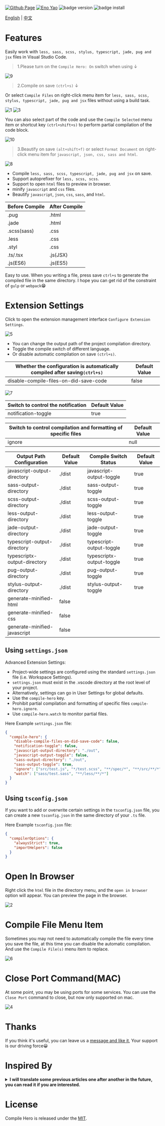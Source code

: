 <a href="https://github.com/Wscats/compile-hero"><img src="https://img.shields.io/badge/Github Page-Wscats-yellow" alt="Github Page" /></a>
<a href="https://github.com/Wscats"><img src="https://img.shields.io/badge/Author-Eno Yao-blueviolet" alt="Eno Yao" /></a>
![badge version](https://vsmarketplacebadge.apphb.com/version-short/wscats.eno.svg?color=blue&style=flat-square)
![badge install](https://vsmarketplacebadge.apphb.com/installs-short/wscats.eno.svg?color=brightgreen&style=flat-square)

[English](https://github.com/Wscats/compile-hero/blob/master/README.md) | [中文](https://gitee.com/wscats/compile-hero/blob/master/README.CN.md)

# Features

Easily work with `less, sass, scss, stylus, typescript, jade, pug and jsx` files in Visual Studio Code.

> 1.Please turn on the `Compile Hero: On` switch when using ↓

![9](https://user-images.githubusercontent.com/17243165/100497845-f3341980-3198-11eb-83bc-c551e17b0b84.png)

> 2.Compile on save `(ctrl+s)` ↓

Or select `Compile Files` on right-click menu item for `less, sass, scss, stylus, typescript, jade, pug and jsx` files without using a build task.

![1](https://user-images.githubusercontent.com/17243165/100497832-e1eb0d00-3198-11eb-967e-78d6736e5b6e.gif)
![3](https://user-images.githubusercontent.com/17243165/100497822-d7307800-3198-11eb-9a06-7b96c0862767.gif)

You can also select part of the code and use the `Compile Selected` menu item or shortcut key `(ctrl+shift+s)` to perform partial compilation of the code block.

![10](https://user-images.githubusercontent.com/17243165/100497811-c253e480-3198-11eb-894d-e0b28d84905a.gif)

> 3.Beautify on save `(alt+shift+f)` or select `Format Document` on right-click menu item for `javascript, json, css, sass and html`.

![8](https://user-images.githubusercontent.com/17243165/100497793-ae0fe780-3198-11eb-8b69-9c621a0cc9c6.gif)

- Compile `less, sass, scss, typescript, jade, pug and jsx` on save.
- Support autoprefixer for `less, scss, scss`.
- Support to open `html` files to preview in browser.
- minify `javascript` and `css` files.
- Beautify `javascript`, `json`, `css`, `sass`, and `html`.

| Before Compile | After Compile |
| -------------- | ------------- |
| .pug           | .html         |
| .jade          | .html         |
| .scss(sass)    | .css          |
| .less          | .css          |
| .styl          | .css          |
| .ts/.tsx       | .js(JSX)      |
| .js(ES6)       | .js(ES5)      |

Easy to use. When you writing a file, press save `ctrl+s` to generate the compiled file in the same directory. I hope you can get rid of the constraint of `gulp` or `webpack`😁

# Extension Settings

Click to open the extension management interface `Configure Extension Settings`.

![5](https://user-images.githubusercontent.com/17243165/100497777-92a4dc80-3198-11eb-86cf-e2dda4b4967f.gif)

- You can change the output path of the project compilation directory.
- Toggle the compile switch of different language.
- Or disable automatic compilation on save `(ctrl+s)`.

| Whether the configuration is automatically compiled after saving`(ctrl+s)` | Default Value |
| -------------------------------------------------------------------------- | ------------- |
| disable-compile-files-on-did-save-code                                     | false         |

![7](https://user-images.githubusercontent.com/17243165/100497765-81f46680-3198-11eb-9597-bbcdc1e7726e.gif)

| Switch to control the notification | Default Value |
| ---------------------------------- | ------------- |
| notification-toggle                | true          |

| Switch to control compilation and formatting of specific files | Default Value |
| -------------------------------------------------------------- | ------------- |
| ignore                                                         | null          |

| Output Path Configuration    | Default Value | Compile Switch Status     | Default Value |
| ---------------------------- | ------------- | ------------------------- | ------------- |
| javascript-output-directory  | ./dist        | javascript-output-toggle  | true          |
| sass-output-directory        | ./dist        | sass-output-toggle        | true          |
| scss-output-directory        | ./dist        | scss-output-toggle        | true          |
| less-output-directory        | ./dist        | less-output-toggle        | true          |
| jade-output-directory        | ./dist        | jade-output-toggle        | true          |
| typescript-output-directory  | ./dist        | typescript-output-toggle  | true          |
| typescriptx-output-directory | ./dist        | typescriptx-output-toggle | true          |
| pug-output-directory         | ./dist        | pug-output-toggle         | true          |
| stylus-output-directory      | ./dist        | stylus-output-toggle      | true          |
| generate-minified-html       | false         |
| generate-minified-css        | false         |
| generate-minified-javascript | false         |

## Using `settings.json`

Advanced Extension Settings:

- Project-wide settings are configured using the standard `settings.json` file (i.e. Workspace Settings).
- `settings.json` must exist in the .vscode directory at the root level of your project.
- Alternatively, settings can go in User Settings for global defaults.
- Use the `compile-hero` key.
- Prohibit partial compilation and formatting of specific files `compile-hero.ignore`.
- Use `compile-hero.watch` to monitor partial files.

Here Example `settings.json` file:

```json
{
  "compile-hero": {
    "disable-compile-files-on-did-save-code": false,
    "notification-toggle": false,
    "javascript-output-directory": "./out",
    "javascript-output-toggle": false,
    "sass-output-directory": "./out",
    "sass-output-toggle": true,
    "ignore": ["src/test.js", "*/test.scss", "**/spec/*", "**/src/**/*"],
    "watch": ["sass/test.sass", "**/less/**/*"]
  }
}
```

## Using `tsconfig.json`

If you want to add or overwrite certain settings in the `tsconfig.json` file, you can create a new `tsconfig.json` in the same directory of your `.ts` file.

Here Example `tsconfig.json` file:

```json
{
  "compilerOptions": {
    "alwaysStrict": true,
    "importHelpers": false
  }
}
```

# Open In Browser

Right click the `html` file in the directory menu, and the `open in browser` option will appear. You can preview the page in the browser.

![2](https://user-images.githubusercontent.com/17243165/100497736-596c6c80-3198-11eb-8bac-3006d381b7a2.gif)

# Compile File Menu Item

Sometimes you may not need to automatically compile the file every time you save the file, at this time you can disable the automatic compilation. And use the `Compile File(s)` menu item to replace.

![6](https://user-images.githubusercontent.com/17243165/100497686-1611fe00-3198-11eb-9b9c-9142901ac2dc.gif)

# Close Port Command(MAC)

At some point, you may be using ports for some services. You can use the `Close Port` command to close, but now only supported on mac.

![4](https://user-images.githubusercontent.com/17243165/100497713-422d7f00-3198-11eb-8e63-53573a71e62b.gif)

# Thanks

<!-- <details><summary><b>Tencent Alloyteam Team && Qian Feng Team</b></summary>

| [<img src="https://avatars1.githubusercontent.com/u/17243165?s=460&v=4" width="60px;"/><br /><sub>Eno Yao</sub>](https://github.com/Wscats) | [<img src="https://avatars2.githubusercontent.com/u/5805270?s=460&v=4" width="60px;"/><br /><sub>Aaron Xie</sub>](https://github.com/aaron-xie) | [<img src="https://avatars3.githubusercontent.com/u/12515367?s=460&v=4" width="60px;"/><br /><sub>DK Lan</sub>](https://github.com/dk-lan) | [<img src="https://avatars1.githubusercontent.com/u/30917929?s=460&v=4" width="60px;"/><br /><sub>Yong</sub>](https://github.com/flowerField) | [<img src="https://avatars3.githubusercontent.com/u/33544236?s=460&v=4" width="60px;"/><br /><sub>Li Ting</sub>](https://github.com/Liting1) | <img src="https://avatars2.githubusercontent.com/u/50255537?s=400&u=cfd51a5f46862d14e92e032a5b7ec073b67a904b&v=4" width="60px;"/><br /><sub>Xin</sub> | [<img src="https://avatars0.githubusercontent.com/u/39754159?s=400&v=4" width="60px;"/><br /><sub>Lemon</sub>](https://github.com/lemonyyye) | [<img src="https://avatars3.githubusercontent.com/u/31915459?s=400&u=11ea9bc9baa62784208a29dddcd0a77789e9620f&v=4" width="60px;"/><br /><sub>Jing</sub>](https://github.com/vickySC) | [<img src="https://avatars2.githubusercontent.com/u/24653988?s=400&u=76227871dea8d4b57162093fde63b7d52910145d&v=4" width="60px;"/><br /><sub>Lin</sub>](https://github.com/shirley3790) | [<img src="https://avatars2.githubusercontent.com/u/23230108?s=460&v=4" width="60px;"/><br /><sub>Tian Fly</sub>](https://github.com/tiantengfly) |
| - | - | - | - | - | - | - | - | - | - |

If you enjoy front end, you should have it! Xie, Yao, Yong, Ting, Jing, Lin, Tian, Xin, Xia, DK and Lemon, thanks to my team for their efforts ~ Waiting for you in our heart！

</details> -->

If you think it's useful, you can leave us a [message and like it](https://marketplace.visualstudio.com/items?itemName=Wscats.qf&ssr=false#review-details), Your support is our driving force😀

# Inspired By

<!-- I will translate some previous articles one after another in the future, you can read it if you are interested: -->

<details><summary><b>I will translate some previous articles one after another in the future, you can read it if you are interested.</b></summary>

- [How do I use the simplest front end technology to reveal the principles behind those gray industries](https://github.com/Wscats/articles/issues/91)
- [How do I use front-end technology to get the VIP of XXOO website](https://github.com/Wscats/articles/issues/62)
- [How do I realize the WeChat mini game jump one jump plugin](https://github.com/Wscats/wechat-jump-game)
- ...
</details>

# License

Compile Hero is released under the [MIT](http://opensource.org/licenses/MIT).

<!-- ![badge rate](https://vsmarketplacebadge.apphb.com/rating-short/wscats.eno.svg?color=red&style=flat-square) -->
<!-- ![badge download](https://vsmarketplacebadge.apphb.com/downloads-short/wscats.eno.svg?color=orange&style=flat-square) -->
<!-- <a href="https://marketplace.visualstudio.com/items?itemName=Wscats.eno"><img src="https://img.shields.io/badge/Macketplace-v2.00-brightgreen" alt="Macketplace" /></a> -->
<!-- <a href="https://marketplace.visualstudio.com/items?itemName=Wscats.eno"><img src="https://img.shields.io/badge/Download-3M+-orange" alt="Download" /></a> -->
